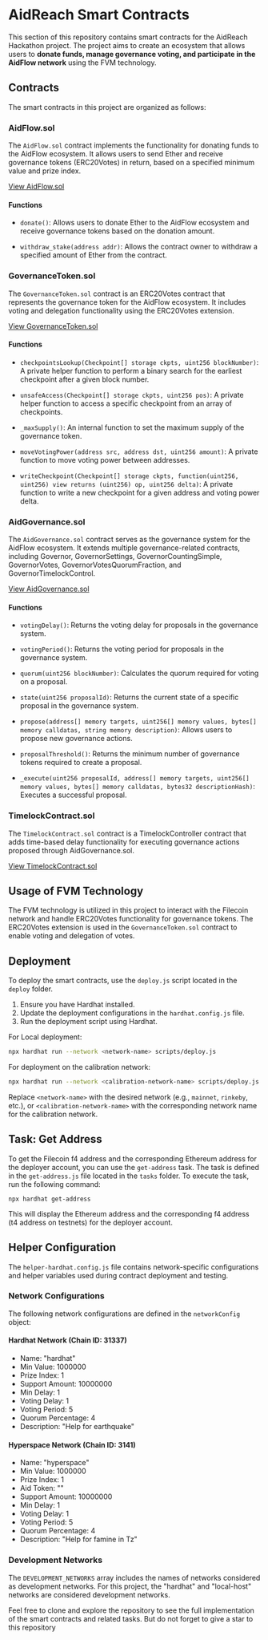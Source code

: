 # AidReach Smart Contracts

This section of this repository contains smart contracts for the AidReach Hackathon project. The project aims to create an ecosystem that allows users to **donate funds, manage governance voting, and participate in the AidFlow network** using the FVM technology.

## Contracts

The smart contracts in this project are organized as follows:

### AidFlow.sol

The `AidFlow.sol` contract implements the functionality for donating funds to the AidFlow ecosystem. It allows users to send Ether and receive governance tokens (ERC20Votes) in return, based on a specified minimum value and prize index.

[View AidFlow.sol](contracts/AidFlow.sol)

#### Functions

- `donate()`: Allows users to donate Ether to the AidFlow ecosystem and receive governance tokens based on the donation amount.

- `withdraw_stake(address addr)`: Allows the contract owner to withdraw a specified amount of Ether from the contract.

### GovernanceToken.sol

The `GovernanceToken.sol` contract is an ERC20Votes contract that represents the governance token for the AidFlow ecosystem. It includes voting and delegation functionality using the ERC20Votes extension.

[View GovernanceToken.sol](contracts/GovernanceToken.sol)

#### Functions

- `checkpointsLookup(Checkpoint[] storage ckpts, uint256 blockNumber)`: A private helper function to perform a binary search for the earliest checkpoint after a given block number.

- `unsafeAccess(Checkpoint[] storage ckpts, uint256 pos)`: A private helper function to access a specific checkpoint from an array of checkpoints.

- `_maxSupply()`: An internal function to set the maximum supply of the governance token.

- `moveVotingPower(address src, address dst, uint256 amount)`: A private function to move voting power between addresses.

- `writeCheckpoint(Checkpoint[] storage ckpts, function(uint256, uint256) view returns (uint256) op, uint256 delta)`: A private function to write a new checkpoint for a given address and voting power delta.

### AidGovernance.sol

The `AidGovernance.sol` contract serves as the governance system for the AidFlow ecosystem. It extends multiple governance-related contracts, including Governor, GovernorSettings, GovernorCountingSimple, GovernorVotes, GovernorVotesQuorumFraction, and GovernorTimelockControl.

[View AidGovernance.sol](contracts/Governance/AidGovernance.sol)

#### Functions

- `votingDelay()`: Returns the voting delay for proposals in the governance system.

- `votingPeriod()`: Returns the voting period for proposals in the governance system.

- `quorum(uint256 blockNumber)`: Calculates the quorum required for voting on a proposal.

- `state(uint256 proposalId)`: Returns the current state of a specific proposal in the governance system.

- `propose(address[] memory targets, uint256[] memory values, bytes[] memory calldatas, string memory description)`: Allows users to propose new governance actions.

- `proposalThreshold()`: Returns the minimum number of governance tokens required to create a proposal.

- `_execute(uint256 proposalId, address[] memory targets, uint256[] memory values, bytes[] memory calldatas, bytes32 descriptionHash)`: Executes a successful proposal.

### TimelockContract.sol

The `TimelockContract.sol` contract is a TimelockController contract that adds time-based delay functionality for executing governance actions proposed through AidGovernance.sol.

[View TimelockContract.sol](contracts/Governance/TimelockContract.sol)

## Usage of FVM Technology

The FVM technology is utilized in this project to interact with the Filecoin network and handle ERC20Votes functionality for governance tokens. The ERC20Votes extension is used in the `GovernanceToken.sol` contract to enable voting and delegation of votes.

## Deployment

To deploy the smart contracts, use the `deploy.js` script located in the `deploy` folder.

1.  Ensure you have Hardhat installed.
2.  Update the deployment configurations in the `hardhat.config.js` file.
3.  Run the deployment script using Hardhat.

For Local deployment:

```bash
npx hardhat run --network <network-name> scripts/deploy.js
```

For deployment on the calibration network:

```bash
npx hardhat run --network <calibration-network-name> scripts/deploy.js
```

Replace `<network-name>` with the desired network (e.g., `mainnet`, `rinkeby`, etc.), or `<calibration-network-name>` with the corresponding network name for the calibration network.

## Task: Get Address

To get the Filecoin f4 address and the corresponding Ethereum address for the deployer account, you can use the `get-address` task. The task is defined in the `get-address.js` file located in the `tasks` folder. To execute the task, run the following command:

```
npx hardhat get-address
```

This will display the Ethereum address and the corresponding f4 address (t4 address on testnets) for the deployer account.

## Helper Configuration

The `helper-hardhat.config.js` file contains network-specific configurations and helper variables used during contract deployment and testing.

### Network Configurations

The following network configurations are defined in the `networkConfig` object:

#### Hardhat Network (Chain ID: 31337)

- Name: "hardhat"
- Min Value: 1000000
- Prize Index: 1
- Support Amount: 10000000
- Min Delay: 1
- Voting Delay: 1
- Voting Period: 5
- Quorum Percentage: 4
- Description: "Help for earthquake"

#### Hyperspace Network (Chain ID: 3141)

- Name: "hyperspace"
- Min Value: 1000000
- Prize Index: 1
- Aid Token: ""
- Support Amount: 10000000
- Min Delay: 1
- Voting Delay: 1
- Voting Period: 5
- Quorum Percentage: 4
- Description: "Help for famine in Tz"

### Development Networks

The `DEVELOPMENT_NETWORKS` array includes the names of networks considered as development networks. For this project, the "hardhat" and "local-host" networks are considered development networks.

Feel free to clone and explore the repository to see the full implementation of the smart contracts and related tasks.
 But do not forget to give a star to this repository
